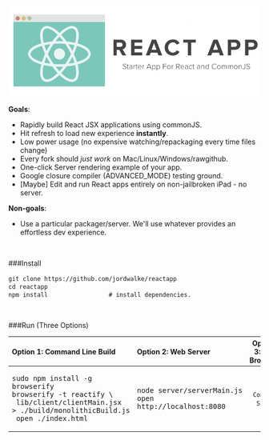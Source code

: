 

![reactapp!](./ReactAppLogo.png)



**Goals**:
  - Rapidly build React JSX applications using commonJS.
  - Hit refresh to load new experience **instantly**.
  - Low power usage (no expensive watching/repackaging every time files change)
  - Every fork should *just work* on Mac/Linux/Windows/rawgithub.
  - One-click Server rendering example of your app.
  - Google closure compiler (ADVANCED_MODE) testing ground.
  - [Maybe] Edit and run React apps entirely on non-jailbroken iPad - no server.
 
**Non-goals**:
- Use a particular packager/server. We'll use whatever provides an effortless dev experience.



<br>



###Install


    git clone https://github.com/jordwalke/reactapp
    cd reactapp
    npm install                 # install dependencies.

<br>


###Run (Three Options)


| Option 1: Command Line Build                                                                                                                             | Option 2: Web Server                                                | Option 3: In-Browser |
| :------------------------------------------------------------------------------------------------------------------------------------------------------- |:--------------------------------------------------------------------| :-------------------:|
| <pre>sudo npm install -g browserify<br>browserify -t reactify \\<br>  lib/client/clientMain.jsx > ./build/monolithicBuild.js<br> open ./index.html</pre> | <pre>node server/serverMain.js<br>open http://localhost:8080</pre>  | `Coming Soon`        |

